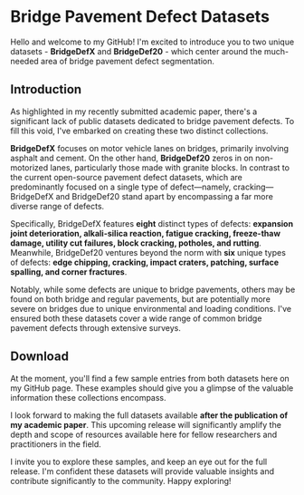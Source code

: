 # Bridge Pavement Defect Datasets

Hello and welcome to my GitHub! I'm excited to introduce you to two unique datasets - **BridgeDefX** and **BridgeDef20** - which center around the much-needed area of bridge pavement defect segmentation. 

## Introduction

As highlighted in my recently submitted academic paper, there's a significant lack of public datasets dedicated to bridge pavement defects. To fill this void, I've embarked on creating these two distinct collections. 

**BridgeDefX** focuses on motor vehicle lanes on bridges, primarily involving asphalt and cement. On the other hand, **BridgeDef20** zeros in on non-motorized lanes, particularly those made with granite blocks. In contrast to the current open-source pavement defect datasets, which are predominantly focused on a single type of defect—namely, cracking—BridgeDefX and BridgeDef20 stand apart by encompassing a far more diverse range of defects. 

Specifically, BridgeDefX features **eight** distinct types of defects: **expansion joint deterioration, alkali-silica reaction, fatigue cracking, freeze-thaw damage, utility cut failures, block cracking, potholes, and rutting**. Meanwhile, BridgeDef20 ventures beyond the norm with **six** unique types of defects: **edge chipping, cracking, impact craters, patching, surface spalling, and corner fractures**. 

Notably, while some defects are unique to bridge pavements, others may be found on both bridge and regular pavements, but are potentially more severe on bridges due to unique environmental and loading conditions. I've ensured both these datasets cover a wide range of common bridge pavement defects through extensive surveys.

## Download

At the moment, you'll find a few sample entries from both datasets here on my GitHub page. These examples should give you a glimpse of the valuable information these collections encompass. 

I look forward to making the full datasets available **after the publication of my academic paper**. This upcoming release will significantly amplify the depth and scope of resources available here for fellow researchers and practitioners in the field.

I invite you to explore these samples, and keep an eye out for the full release. I'm confident these datasets will provide valuable insights and contribute significantly to the community. Happy exploring!
